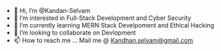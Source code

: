 - 👋 Hi, I’m @Kandan-Selvam
- 👀 I’m interested in Full-Stack Development and Cyber Security
- 🌱 I’m currently learning MERN Stack Develpoment and Ethical Hacking
- 💞️ I’m looking to collaborate on Devlopment
- 📫 How to reach me ... Mail me @ Kandhan.selvam@gmail.com

<!---
Kandan-Selvam/Kandan-Selvam is a ✨ special ✨ repository because its `README.md` (this file) appears on your GitHub profile.
You can click the Preview link to take a look at your changes.
--->

